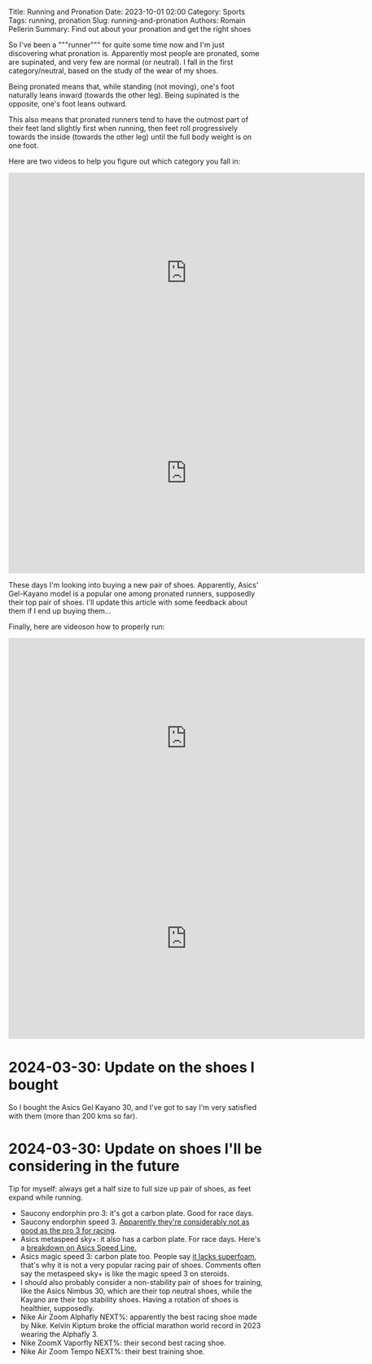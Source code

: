 Title: Running and Pronation
Date: 2023-10-01 02:00
Category: Sports
Tags: running, pronation
Slug: running-and-pronation
Authors: Romain Pellerin
Summary: Find out about your pronation and get the right shoes

So I've been a """runner""" for quite some time now and I'm just discovering what pronation is. Apparently most people are pronated, some are supinated, and very few are normal (or neutral). I fall in the first category/neutral, based on the study of the wear of my shoes.

Being pronated means that, while standing (not moving), one's foot naturally leans inward (towards the other leg). Being supinated is the opposite, one's foot leans outward.

This also means that pronated runners tend to have the outmost part of their feet land slightly first when running, then feet roll progressively towards the inside (towards the other leg) until the full body weight is on one foot.

Here are two videos to help you figure out which category you fall in:

<iframe width="700" height="394" src="https://www.youtube-nocookie.com/embed/1eBUsNk1ya4" title="YouTube video player" frameborder="0" allow="accelerometer; autoplay; clipboard-write; encrypted-media; gyroscope; picture-in-picture" allowfullscreen></iframe>

<iframe width="700" height="394" src="https://www.youtube-nocookie.com/embed/UPlss00XR-8" title="YouTube video player" frameborder="0" allow="accelerometer; autoplay; clipboard-write; encrypted-media; gyroscope; picture-in-picture" allowfullscreen></iframe>

These days I'm looking into buying a new pair of shoes. Apparently, Asics' Gel-Kayano model is a popular one among pronated runners, supposedly their top pair of shoes. I'll update this article with some feedback about them if I end up buying them...

Finally, here are videoson how to properly run:

<iframe width="700" height="394" src="https://www.youtube-nocookie.com/embed/7L-OC7zOn_Q" title="YouTube video player" frameborder="0" allow="accelerometer; autoplay; clipboard-write; encrypted-media; gyroscope; picture-in-picture" allowfullscreen></iframe>

<iframe width="700" height="394" src="https://www.youtube-nocookie.com/embed/9wWDA1qn50w" title="YouTube video player" frameborder="0" allow="accelerometer; autoplay; clipboard-write; encrypted-media; gyroscope; picture-in-picture" allowfullscreen></iframe>

# 2024-03-30: Update on the shoes I bought

So I bought the Asics Gel Kayano 30, and I've got to say I'm very satisfied with them (more than 200 kms so far).

# 2024-03-30: Update on shoes I'll be considering in the future

Tip for myself: always get a half size to full size up pair of shoes, as feet expand while running.

- Saucony endorphin pro 3: it's got a carbon plate. Good for race days.
- Saucony endorphin speed 3. [Apparently they're considerably not as good as the pro 3 for racing](https://www.reddit.com/r/RunningShoeGeeks/comments/15y5uuy/endorphin_speed_3_vs_endorphin_pro_3/).
- Asics metaspeed sky+: it also has a carbon plate. For race days. Here's a [breakdown on Asics Speed Line.](https://www.reddit.com/r/RunningShoeGeeks/comments/ucpefv/can_someone_break_down_the_asics_speed_line/)
- Asics magic speed 3: carbon plate too. People say [it lacks superfoam](https://www.reddit.com/r/RunningShoeGeeks/comments/1adrkuz/asics_magic_speed_3_appreciation_thread/), that's why it is not a very popular racing pair of shoes. Comments often say the metaspeed sky+ is like the magic speed 3 on steroids.
- I should also probably consider a non-stability pair of shoes for training, like the Asics Nimbus 30, which are their top neutral shoes, while the Kayano are their top stability shoes. Having a rotation of shoes is healthier, supposedly.
- Nike Air Zoom Alphafly NEXT%: apparently the best racing shoe made by Nike. Kelvin Kiptum broke the official marathon world record in 2023 wearing the Alphafly 3.
- Nike ZoomX Vaporfly NEXT%: their second best racing shoe.
- Nike Air Zoom Tempo NEXT%: their best training shoe.

